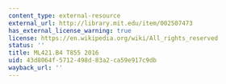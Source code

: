 ```yaml
---
content_type: external-resource
external_url: http://library.mit.edu/item/002507473
has_external_license_warning: true
license: https://en.wikipedia.org/wiki/All_rights_reserved
status: ''
title: ML421.B4 T855 2016
uid: 43d8064f-5712-498d-83a2-ca59e917c9db
wayback_url: ''
---
```

